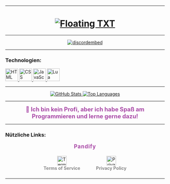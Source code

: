 <hr>
<h1 align="center">
	<a href="#" target="_blank">
		<img src="https://readme-typing-svg.herokuapp.com/demo/?font=Yrsa&weight=500&size=30&color=8A8A8A&center=true&width=500&height=60&lines=%F0%9F%91%8B+Servus%2C+I'm+Panda;%F0%9F%92%BB+Developer+%40+Modern+Gaming;%F0%9F%A4%96+I'm+the+developer+of+Pandify" alt="Floating TXT">
	</a>
</h1>
<hr>

<div align="center">
	<a href="#" target="_blank">
		<img src="https://discord.c99.nl/widget/theme-4/364088330616569866.png" alt="discordembed">
	</a>
</div>
<hr>
<h3 align="left">Technologien:</h3>
<p>
	<a href="https://www.w3schools.com/html/" target="_blank" rel="noreferrer">
		<img src="https://cdn.jsdelivr.net/gh/devicons/devicon/icons/html5/html5-original.svg" alt="HTML" width="40" height="40">
	</a>
	<a href="https://www.w3schools.com/css/" target="_blank" rel="noreferrer">
		<img src="https://cdn.jsdelivr.net/gh/devicons/devicon/icons/css3/css3-original.svg" alt="CSS" width="40" height="40">
	</a>
	<a href="https://www.javascript.com/" target="_blank" rel="noreferrer">
		<img src="https://cdn.jsdelivr.net/gh/devicons/devicon/icons/javascript/javascript-original.svg" alt="JavaScript" width="40" height="40">
	</a>
	<a href="https://www.lua.org/" target="_blank" rel="noreferrer">
		<img src="https://cdn.jsdelivr.net/gh/devicons/devicon/icons/lua/lua-original.svg" alt="Lua" width="40" height="40">
	</a>
</p>
<hr>
<p align="center">
	<a href="https://github-readme-stats.vercel.app/api?username=PandaHDT&show_icons=true&theme=dark" target="_blank">
		<img src="https://github-readme-stats.vercel.app/api?username=PandaHDT&show_icons=true&theme=dark" alt="GitHub Stats">
	</a>
	<a href="https://github-readme-stats.vercel.app/api/top-langs/?username=PandaHDT&layout=compact&theme=dark" target="_blank">
		<img src="https://github-readme-stats.vercel.app/api/top-langs/?username=PandaHDT&layout=compact&theme=dark" alt="Top Languages">
	</a>
</p>

<hr>

<div align="center">
	<span style="font-size:1.3em; color:#A848A6; font-weight:bold;">
		🚀 Ich bin kein Profi, aber ich habe Spaß am Programmieren und lerne gerne dazu!
	</span>
</div>

<hr>
<h3 align="left">Nützliche Links:</h3>
<div align="center">
	<span style="font-size:1.2em;font-weight:bold;color:#A848A6;letter-spacing:1px;">Pandify</span>
</div>
<div align="center" style="display: flex; gap: 30px; justify-content: center; flex-wrap: wrap; margin-top:10px;">
	<a href="https://pandahdt.de/pandify/terms-of-service/" target="_blank" style="text-decoration: none; margin: 10px;">
		<img src="https://img.icons8.com/ios-filled/50/8A8A8A/document--v1.png" alt="Terms Icon" width="30" height="30">
		<br>
		<span style="color:#8A8A8A;font-weight:bold;">Terms of Service</span>
	</a>
	<a href="https://pandahdt.de/pandify/privacy-policy/" target="_blank" style="text-decoration: none; margin: 10px;">
		<img src="https://img.icons8.com/ios-filled/50/8A8A8A/privacy.png" alt="Privacy Icon" width="30" height="30">
		<br>
		<span style="color:#8A8A8A;font-weight:bold;">Privacy Policy</span>
	</a>
</div>
<hr>